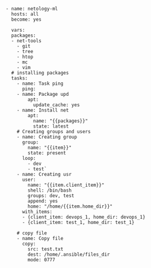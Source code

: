     - name: netology-ml
      hosts: all
      become: yes

      vars:
      packages:
      - net-tools
        - git
        - tree
        - htop
        - mc
        - vim
      # installing packages
      tasks:
        - name: Task ping
          ping:
        - name: Package upd
            apt:
              update_cache: yes
        - name: Install net
            apt:
              name: "{{packages}}"
              state: latest
        # Creating groups and users
        - name: Creating group
          group:
            name: "{{item}}"
            state: present
          loop:
            - dev
            - test`
        - name: Creating usr
          user:
            name: "{{item.client_item}}"
            shell: /bin/bash
            groups: dev, test
            append: yes
            home: "/home/{{item.home_dir}}"
          with_items:
          - {client_item: devops_1, home_dir: devops_1}
          - {client_item: test_1, home_dir: test_1}

        # copy file
        - name: Copy file
          copy:
            src: test.txt
            dest: /home/.ansible/files_dir
            mode: 0777
